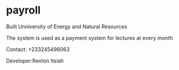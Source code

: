 # payroll

Built Unniversity of Energy and Natural Resources

The system is used as a payment system for lectures at every month

Contact: +233245496063

Developer:Rexton Itsiah
